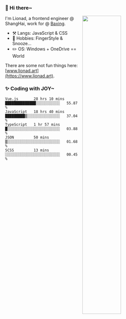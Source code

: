 ### 👋 Hi there~

[<img align="right" width="50%" src="https://github-readme-stats.vercel.app/api?username=Lionad-Morotar&show_icons=true">](https://metrics.lecoq.io/ouuan?template=classic)

I'm Lionad, a frontend engineer @ ShangHai, work for @ [Baxing](https://github.com/baixing).

- ⚒️ Langs: JavaScript & CSS
- 🎨 Hobbies: FingerStyle & Snooze...
- ✏️ OS: Windows + OneDrive == World

There are some not fun things here: [www.lionad.art](https://www.lionad.art).

### ✨ Coding with JOY~

<!--START_SECTION:waka-->
```text
Vue.js       28 hrs 10 mins  ██████████████░░░░░░░░░░░   55.87 % 
JavaScript   18 hrs 40 mins  █████████▒░░░░░░░░░░░░░░░   37.04 % 
TypeScript   1 hr 57 mins    █░░░░░░░░░░░░░░░░░░░░░░░░   03.88 % 
JSON         50 mins         ▒░░░░░░░░░░░░░░░░░░░░░░░░   01.68 % 
SCSS         13 mins         ░░░░░░░░░░░░░░░░░░░░░░░░░   00.45 % 
```
<!--END_SECTION:waka-->
